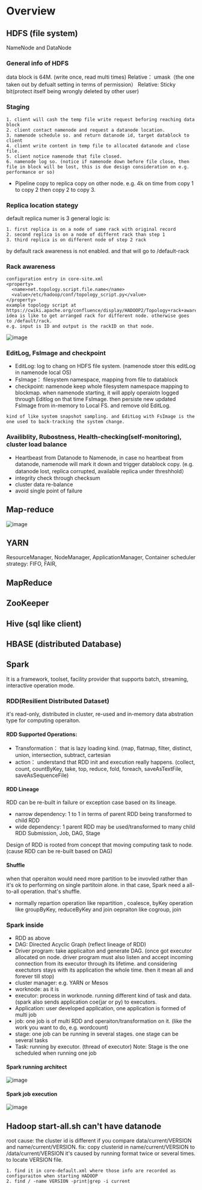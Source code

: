 # Overview
## HDFS (file system)
NameNode and DataNode
### General info of HDFS
data block is 64M. (write once, read multi times)
Relative： umask（the one taken out by defualt setting in terms of permission）
Relative: Sticky bit(protect itself being wrongly deleted by other user)
### Staging
```
1. client will cash the temp file write request beforing reaching data block 
2. client contact namenode and request a datanode location. 
3. namenode schedule so. and return datanode id, target datablock to client
4. client write content in temp file to allocated datanode and close file. 
5. client notice namenode that file closed. 
6. namenode log so. (notice if namenode down before file close, then file in block will be lost, this is due design consideration on e.g. performance or so)
```
* Pipeline copy to replica copy on other node. e.g. 4k on time from copy 1 to copy 2 then copy 2 to copy 3. 
 
### Replica location stategy
default replica numer is 3 
general logic is:
```
1. first replica is on a node of same rack with original record
2. second replica is on a node of differnt rack than step 1
3. third replica is on different node of step 2 rack
```
by default rack awareness is not enabled. and that will go to /default-rack
### Rack awareness 
```
configuration entry in core-site.xml
<property>
  <name>net.topology.script.file.name</name>
  <value>/etc/hadoop/conf/topology_script.py</value>
</property>
example topology script at https://cwiki.apache.org/confluence/display/HADOOP2/Topology+rack+awareness+scripts
idea is like to get arranged rack for different node. otherwise goes to /default/rack.
e.g. input is ID and output is the rackID on that node. 
```
![image](./img/rackAware.jpg)
### EditLog, FsImage and checkpoint
 * EditLog: log to chang on HDFS file system. (namenode stoer this editLog in namenode local OS)
 * FsImage： filesystem namespace, mapping from file to datablock
 * checkpoint: namenode keep whole filesystem namespace mapping to blockmap. when namenode starting, it will apply operaiotn logged through Editlog on that time FsImage. then persiste new updated FsImage from in-memory to Local FS. and remove old EditLog.
```
kind of like system snapshot sampling. and EditLog with FsImage is the one used to back-tracking the system change. 
```
### Availiblity, Rubostness, Health-checking(self-monitoring), cluster load balance
* Heartbeast from Datanode to Namenode, in case no heartbeat from datanode, namenode will mark it down and trigger datablock copy. (e.g. datanode lost, replica corrupted, available replica under threshhold）
* integrity check through checksum 
* cluster data re-balance 
* avoid single point of failure

## Map-reduce
![image](./img/mr.jpg)
## YARN
ResourceManager, NodeManager, ApplicationManager, Container
scheduler strategy: FIFO, FAIR, 
## MapReduce
## ZooKeeper
## Hive (sql like client)
## HBASE (distributed Database)
## Spark
It is a framework, toolset, facility provider that supports batch, streaming, interactive operation mode. 
### RDD(Resilient Distributed Dataset) 
it's read-only, distributed in cluster, re-used and in-memory data abstration type for computing operaiton. 
#### RDD Supported Operations:
  * Transformation： that is lazy loading kind. (map, flatmap, filter, distinct, union, intersection, subtract, cartesian
  * action： understand that RDD init and execution really happens. (collect, count, countByKey, take, top, reduce, fold, foreach, saveAsTextFile, saveAsSequenceFile)
#### RDD Lineage 
RDD can be re-built in failure or exception case based on its lineage. 
  * narrow dependency: 1 to 1 in terms of parent RDD being transformed to child RDD
  * wide dependency: 1 parent RDD may be used/transformed to many child RDD
Submission, Job, DAG, Stage

Design of RDD is rooted from concept that moving computing task to node. (cause RDD can be re-built based on DAG)
#### Shuffle
when that operaiton would need more partition to be invovled rather than it's ok to performing on single partitoin alone. in that case, Spark need a all-to-all operation. that's shuffle.
  * normally repartion operation like repartition , coalesce, byKey operation like groupByKey, reduceByKey and join oepraiton like cogroup, join
### Spark inside
* RDD as above
* DAG: Directed Acyclic Graph (reflect lineage of RDD)
* Driver program: take applicaiton and generate DAG. (once got executor allocated on node. driver program must also listen and accept incoming connection from its executor through its lifetime. and considering exectutors stays with its application the whole time. then it mean all and forever till stop)
* cluster manager: e.g. YARN or Mesos
* worknode: as it is 
* executor: process in worknode. running different kind of task and data.(spark also sends application coe(jar or py) to executors.
* Application: user developed application, one application is formed of multi job
* job:  one job is of multi RDD and operaiton/transformation on it. (like the work you want to do, e.g. wordcount)
* stage: one job can be running in several stages. one stage can be several tasks
* Task: running by executor. (thread of executor) 
Note: Stage is the one scheduled when running one job
#### Spark running architect
![image](./img/spark.jpg)
#### Spark job execution 
![image](./img/sjob.jpg)
## Hadoop start-all.sh can't have datanode 
root cause: the cluster id is different if you compare data/current/VERSION and name/current/VERSION. 
fix: copy clusterid in name/current/VERSION to /data/current/VERSION 
it's caused by running format twice or several times. 
to locate VERSION file. 
```
1. find it in core-default.xml where those info are recorded as configuraiton when starting HADOOP
2. find / -name VERSION -print|grep -i current
```





